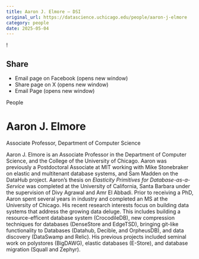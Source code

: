 ```yaml
---
title: Aaron J. Elmore – DSI
original_url: https://datascience.uchicago.edu/people/aaron-j-elmore
category: people
date: 2025-05-04
---
```


<!-- Table-like structure detected -->

!

## Share

* Email page on Facebook (opens new window)
* Share page on X (opens new window)
* Email Page (opens new window)

<!-- Table-like structure detected -->

People

# Aaron J. Elmore

Associate Professor, Department of Computer Science

Aaron J. Elmore is an Associate Professor in the Department of Computer Science, and the College of the University of Chicago. Aaron was previously a Postdoctoral Associate at MIT working with Mike Stonebraker on elastic and multitenant database systems, and Sam Madden on the DataHub project. Aaron’s thesis on *Elasticity Primitives for Database-as-a-Service* was completed at the University of California, Santa Barbara under the supervision of Divy Agrawal and Amr El Abbadi. Prior to receiving a PhD, Aaron spent several years in industry and completed an MS at the University of Chicago. His recent research interests focus on building data systems that address the growing data deluge. This includes building a resource-efficent database system (CrocodileDB), new compression techniques for databases (DenseStore and EdgeTSD), bringing git-like functionality to Databases (Datahub, Decible, and OrpheusDB), and data discovery (DataSwamp and Relic). His previous projects included seminal work on polystores (BigDAWG), elastic databases (E-Store), and database migration (Squall and Zephyr).